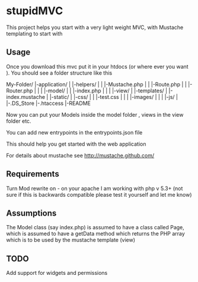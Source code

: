 stupidMVC
==========

This project helps you start with a very light weight MVC, with Mustache templating to start with 

Usage
----------

Once you download this mvc put it in your htdocs (or where ever you want ). You should see a folder structure like this 

My-Folder/
|-application/
|  |-helpers/
|  | |-Mustache.php
|  | |-Route.php
|  | |-Router.php
|  |
|  |-model/
|  | |-index.php
|  |
|  |-view/
|   |-templates/
|     |-index.mustache
|
|-static/
|  |-css/
|  | |-test.css
|  |
|  |-images/
|  |
|  |-js/
|  
|-.DS_Store
|-.htaccess
|-README



Now you can put your Models inside the model folder , views in the view folder etc.

You can add new entrypoints in the entrypoints.json file

This should help you get started with the web application


For details about mustache see http://mustache.github.com/

Requirements
-------------
Turn Mod rewrite on - on your apache
I am working with php v 5.3+ (not sure if this is backwards compatible please test it yourself and let me know)

Assumptions
------------

The Model class (say index.php) is assumed to have a class called Page, which is assumed to have a getData method which returns the PHP array which is to be used by the mustache template (view)

TODO
-----
Add support for widgets and permissions










